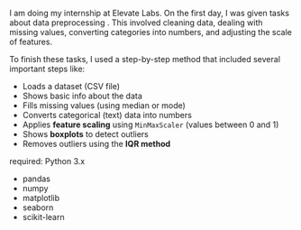 I am doing my internship at Elevate Labs. On the first day, I was given tasks about data preprocessing . This involved cleaning data, dealing with missing values, converting categories into numbers, and adjusting the scale of features.

To finish these tasks, I used a step-by-step method that included several important steps like:

- Loads a dataset (CSV file)
- Shows basic info about the data
- Fills missing values (using median or mode)
- Converts categorical (text) data into numbers
- Applies **feature scaling** using `MinMaxScaler` (values between 0 and 1)
- Shows **boxplots** to detect outliers
- Removes outliers using the **IQR method**

required:
Python 3.x
- pandas
- numpy
- matplotlib
- seaborn
- scikit-learn
